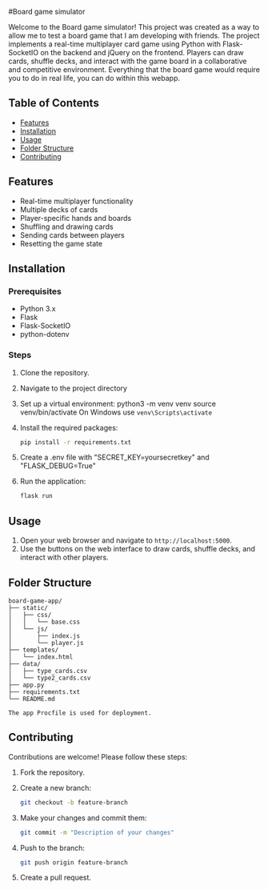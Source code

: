#Board game simulator

Welcome to the Board game simulator! This project was created as a way to allow me to test a board game that I am developing with friends. 
The project implements a real-time multiplayer card game using Python with Flask-SocketIO on the backend and jQuery on the frontend. Players can draw cards, shuffle decks, and interact with the game board in a collaborative and competitive environment. Everything that the board game would require you to do in real life, you can do within this webapp.

## Table of Contents

- [Features](#features)
- [Installation](#installation)
- [Usage](#usage)
- [Folder Structure](#folder-structure)
- [Contributing](#contributing)

## Features

- Real-time multiplayer functionality
- Multiple decks of cards
- Player-specific hands and boards
- Shuffling and drawing cards
- Sending cards between players
- Resetting the game state

## Installation

### Prerequisites
- Python 3.x
- Flask
- Flask-SocketIO
- python-dotenv

### Steps

1. Clone the repository.
2. Navigate to the project directory
3. Set up a virtual environment:
    python3 -m venv venv
    source venv/bin/activate
    On Windows use `venv\Scripts\activate`
4. Install the required packages:
    ```sh
    pip install -r requirements.txt
    ```
5. Create a .env file with "SECRET_KEY=yoursecretkey" and "FLASK_DEBUG=True"
6. Run the application:

    ```sh
    flask run
    ```


## Usage

1. Open your web browser and navigate to `http://localhost:5000`.
2. Use the buttons on the web interface to draw cards, shuffle decks, and interact with other players.


## Folder Structure

```plaintext
board-game-app/
├── static/
│   ├── css/
│   │   └── base.css
│   └── js/
│       ├── index.js
│       └── player.js
├── templates/
│   └── index.html
├── data/
│   ├── type_cards.csv
│   └── type2_cards.csv
├── app.py
├── requirements.txt
└── README.md

The app Procfile is used for deployment.
```

## Contributing

Contributions are welcome! Please follow these steps:

1. Fork the repository.
2. Create a new branch:

    ```sh
    git checkout -b feature-branch
    ```

3. Make your changes and commit them:

    ```sh
    git commit -m "Description of your changes"
    ```

4. Push to the branch:

    ```sh
    git push origin feature-branch
    ```

5. Create a pull request.
